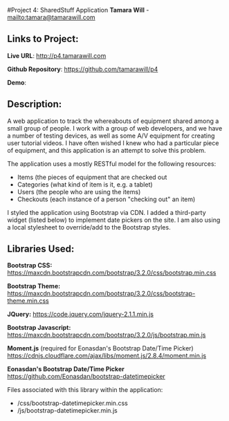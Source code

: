 #Project 4: SharedStuff Application
**Tamara Will** - <mailto:tamara@tamarawill.com>

## Links to Project:
**Live URL**: <http://p4.tamarawill.com>

**Github Repository**: <https://github.com/tamarawill/p4>

**Demo**: 

## Description:

A web application to track the whereabouts of equipment shared among a small group of people. I work with a group of web developers, and we have a number of testing devices, as well as some A/V equipment for creating user tutorial videos. I have often wished I knew who had a particular piece of equipment, and this application is an attempt to solve this problem.

The application uses a mostly RESTful model for the following resources:
- Items (the pieces of equipment that are checked out
- Categories (what kind of item is it, e.g. a tablet)
- Users (the people who are using the items)
- Checkouts (each instance of a person "checking out" an item)

I styled the application using Bootstrap via CDN. I added a third-party widget (listed below) to implement date pickers on the site. I am also using a local stylesheet to override/add to the Bootstrap styles.

## Libraries Used:

**Bootstrap CSS:**
<https://maxcdn.bootstrapcdn.com/bootstrap/3.2.0/css/bootstrap.min.css>

**Bootstrap Theme:** 
<https://maxcdn.bootstrapcdn.com/bootstrap/3.2.0/css/bootstrap-theme.min.css>

**JQuery:**
<https://code.jquery.com/jquery-2.1.1.min.js>

**Bootstrap Javascript:** 
<https://maxcdn.bootstrapcdn.com/bootstrap/3.2.0/js/bootstrap.min.js>

**Moment.js**
(required for Eonasdan's Bootstrap Date/Time Picker)
<https://cdnjs.cloudflare.com/ajax/libs/moment.js/2.8.4/moment.min.js>

**Eonasdan's Bootstrap Date/Time Picker**
<https://github.com/Eonasdan/bootstrap-datetimepicker>

Files associated with this library within the application:
- /css/bootstrap-datetimepicker.min.css
- /js/bootstrap-datetimepicker.min.js

